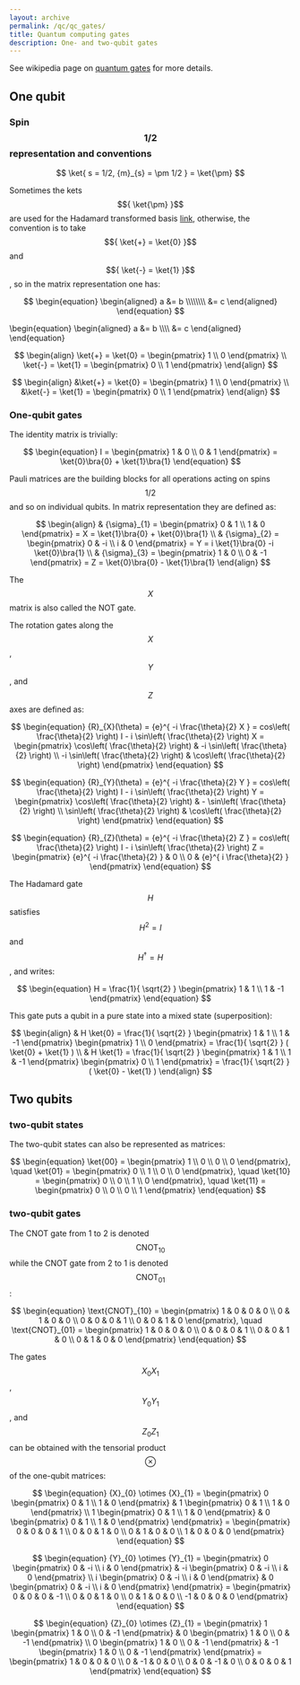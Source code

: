 ```yaml
---
layout: archive
permalink: /qc/qc_gates/
title: Quantum computing gates
description: One- and two-qubit gates
---
```


See wikipedia page on [quantum gates](https://en.wikipedia.org/wiki/Quantum_logic_gate) for more details.

## One qubit

### Spin $${ 1/2 }$$ representation and conventions

$$
\ket{ s = 1/2, {m}_{s} = \pm 1/2 } = \ket{\pm}
$$

Sometimes the kets $${ \ket{\pm} }$$ are used for the Hadamard transformed basis [link](https://en.wikipedia.org/wiki/Controlled_NOT_gate), otherwise, the convention is to take $${ \ket{+} = \ket{0} }$$ and $${ \ket{-} = \ket{1} }$$, so in the matrix representation one has:  

$$
\begin{equation}
\begin{aligned}
    a &= b \\\\\\\\
			&= c
\end{aligned}
\end{equation}
$$


\begin{equation}
\begin{aligned}
    a &= b \\\\\\\\
			&= c
\end{aligned}
\end{equation}


$$
\begin{align}
  \ket{+} = \ket{0} = 
  \begin{pmatrix}
    1 \\
    0
  \end{pmatrix} \\
  \ket{-} = \ket{1} = 
  \begin{pmatrix}
    0 \\
    1
  \end{pmatrix}
\end{align}
$$  



$$
\begin{align}
  &\ket{+} = \ket{0} = 
  \begin{pmatrix}
    1 \\
    0
  \end{pmatrix} \\
  &\ket{-} = \ket{1} = 
  \begin{pmatrix}
    0 \\
    1
  \end{pmatrix}
\end{align}
$$  


### One-qubit gates

The identity matrix is trivially:

$$
\begin{equation}
  I =  
  \begin{pmatrix}
    1 & 0 \\
    0 & 1
  \end{pmatrix} 
  = \ket{0}\bra{0} + \ket{1}\bra{1}
\end{equation}
$$  



Pauli matrices are the building blocks for all operations acting on spins $${ 1/2 }$$ and so on individual qubits. In matrix representation they are defined as:  

$$
\begin{align}
  & {\sigma}_{1} =  
  \begin{pmatrix}
    0 & 1 \\
    1 & 0
  \end{pmatrix} 
  = X = \ket{1}\bra{0} + \ket{0}\bra{1} \\
  & {\sigma}_{2} =  
  \begin{pmatrix}
    0 & -i \\
    i & 0
  \end{pmatrix} 
  = Y = i \ket{1}\bra{0} -i \ket{0}\bra{1} \\
  & {\sigma}_{3} =  
  \begin{pmatrix}
    1 & 0 \\
    0 & -1
  \end{pmatrix} 
  = Z = \ket{0}\bra{0} - \ket{1}\bra{1}
\end{align}
$$  

The $${ X }$$ matrix is also called the NOT gate.

The rotation gates along the $${ X }$$, $${ Y }$$, and $${ Z }$$ axes are defined as:

$$
\begin{equation}
  {R}_{X}(\theta) = {e}^{ -i \frac{\theta}{2} X } = cos\left( \frac{\theta}{2} \right) I - i \sin\left( \frac{\theta}{2} \right) X = 
  \begin{pmatrix}
    \cos\left( \frac{\theta}{2} \right) & -i \sin\left( \frac{\theta}{2} \right) \\
    -i \sin\left( \frac{\theta}{2} \right) & \cos\left( \frac{\theta}{2} \right)
  \end{pmatrix} 
\end{equation}
$$  

$$
\begin{equation}
  {R}_{Y}(\theta) = {e}^{ -i \frac{\theta}{2} Y } = cos\left( \frac{\theta}{2} \right) I - i \sin\left( \frac{\theta}{2} \right) Y = 
  \begin{pmatrix}
    \cos\left( \frac{\theta}{2} \right) & - \sin\left( \frac{\theta}{2} \right) \\
     \sin\left( \frac{\theta}{2} \right) & \cos\left( \frac{\theta}{2} \right)
  \end{pmatrix} 
\end{equation}
$$  

$$
\begin{equation}
  {R}_{Z}(\theta) = {e}^{ -i \frac{\theta}{2} Z } = cos\left( \frac{\theta}{2} \right) I - i \sin\left( \frac{\theta}{2} \right) Z = 
  \begin{pmatrix}
    {e}^{ -i \frac{\theta}{2} } & 0 \\
    0 & {e}^{ i \frac{\theta}{2} }
  \end{pmatrix} 
\end{equation}
$$  


The Hadamard gate $${ H }$$ satisfies $${ {H}^{2} = I }$$ and $${ {H}^{\dagger} = H }$$, and writes:  

$$
\begin{equation}
  H = \frac{1}{ \sqrt{2} } 
  \begin{pmatrix}
    1 & 1 \\
    1 & -1
  \end{pmatrix} 
\end{equation}
$$  

This gate puts a qubit in a pure state into a mixed state (superposition):

$$
\begin{align}
  & H \ket{0} = \frac{1}{ \sqrt{2} } 
  \begin{pmatrix}
    1 & 1 \\
    1 & -1
  \end{pmatrix} 
	\begin{pmatrix}
    1 \\
    0 
  \end{pmatrix} 
  = \frac{1}{ \sqrt{2} } ( \ket{0} + \ket{1} ) \\
  & H \ket{1} = \frac{1}{ \sqrt{2} } 
  \begin{pmatrix}
    1 & 1 \\
    1 & -1
  \end{pmatrix} 
	\begin{pmatrix}
    0 \\
    1 
  \end{pmatrix} 
  = \frac{1}{ \sqrt{2} } ( \ket{0} - \ket{1} )
\end{align}
$$  


## Two qubits

### two-qubit states

The two-qubit states can also be represented as matrices:

$$
\begin{equation}
  \ket{00} = 
  \begin{pmatrix}
    1 \\
    0 \\
    0 \\
    0 
  \end{pmatrix}, \quad 
  \ket{01} = 
  \begin{pmatrix}
    0 \\
    1 \\
    0 \\
    0 
  \end{pmatrix}, \quad 
  \ket{10} = 
  \begin{pmatrix}
    0 \\
    0 \\
    1 \\
    0 
  \end{pmatrix}, \quad 
  \ket{11} = 
  \begin{pmatrix}
    0 \\
    0 \\
    0 \\
    1 
  \end{pmatrix}
\end{equation}
$$  


### two-qubit gates

The CNOT gate from 1 to 2 is denoted $${ \text{CNOT}_{10} }$$ while the CNOT gate from 2 to 1 is denoted $${ \text{CNOT}_{01} }$$:

$$
\begin{equation}
  \text{CNOT}_{10} =  
  \begin{pmatrix}
		1 & 0 & 0 & 0 \\
		0 & 1 & 0 & 0 \\
    0 & 0 & 0 & 1 \\
    0 & 0 & 1 & 0 
  \end{pmatrix}, \quad 
  \text{CNOT}_{01} =  
  \begin{pmatrix}
		1 & 0 & 0 & 0 \\
		0 & 0 & 0 & 1 \\
    0 & 0 & 1 & 0 \\
    0 & 1 & 0 & 0 
	\end{pmatrix}
  \end{equation}
$$  

The gates $${ {X}_{0} {X}_{1} }$$, $${ {Y}_{0} {Y}_{1} }$$, and $${ {Z}_{0} {Z}_{1} }$$ can be obtained with the tensorial product $${ \otimes }$$ of the one-qubit matrices:

$$
\begin{equation}
	{X}_{0} \otimes {X}_{1} =  
	\begin{pmatrix}
		0 \begin{pmatrix} 
				0 & 1 \\
				1 & 0
			\end{pmatrix} & 1 \begin{pmatrix}
													0 & 1 \\
													1 & 0
												\end{pmatrix} \\
    1 \begin{pmatrix} 
				0 & 1 \\
				1 & 0
			\end{pmatrix} & 0 \begin{pmatrix}
													0 & 1 \\
													1 & 0
												\end{pmatrix} 
  \end{pmatrix} = 
  \begin{pmatrix}
		0 & 0 & 0 & 1 \\
		0 & 0 & 1 & 0 \\
    0 & 1 & 0 & 0 \\
    1 & 0 & 0 & 0 
  \end{pmatrix}
\end{equation}
$$  

  
$$
\begin{equation}
	{Y}_{0} \otimes {Y}_{1} =  
	\begin{pmatrix}
		0 \begin{pmatrix} 
				0 & -i \\
				i & 0
			\end{pmatrix} & -i \begin{pmatrix}
													0 & -i \\
													i & 0
												\end{pmatrix} \\
    i \begin{pmatrix} 
				0 & -i \\
				i & 0
			\end{pmatrix} & 0 \begin{pmatrix}
													0 & -i \\
													i & 0
												\end{pmatrix} 
  \end{pmatrix} = 
  \begin{pmatrix}
		0 & 0 & 0 & -1 \\
		0 & 0 & 1 & 0 \\
    0 & 1 & 0 & 0 \\
    -1 & 0 & 0 & 0 
  \end{pmatrix}
\end{equation}
$$  

$$
\begin{equation}
	{Z}_{0} \otimes {Z}_{1} =  
	\begin{pmatrix}
		1 \begin{pmatrix} 
				1 & 0 \\
				0 & -1
			\end{pmatrix} & 0 \begin{pmatrix}
													1 & 0 \\
													0 & -1
												\end{pmatrix} \\
    0 \begin{pmatrix} 
				1 & 0 \\
				0 & -1
			\end{pmatrix} & -1 \begin{pmatrix}
													1 & 0 \\
													0 & -1
												\end{pmatrix} 
  \end{pmatrix} = 
  \begin{pmatrix}
		1 & 0 & 0 & 0 \\
		0 & -1 & 0 & 0 \\
    0 & 0 & -1 & 0 \\
    0 & 0 & 0 & 1 
  \end{pmatrix}
\end{equation}
$$  



